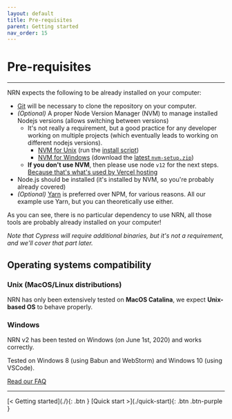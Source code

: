 ```yaml
---
layout: default
title: Pre-requisites
parent: Getting started
nav_order: 15
---
```


# Pre-requisites

---

NRN expects the following to be already installed on your computer:

- [Git](https://git-scm.com/downloads) will be necessary to clone the repository on your computer.
- _(Optional)_ A proper Node Version Manager (NVM) to manage installed Nodejs versions (allows switching between versions)
    - It's not really a requirement, but a good practice for any developer working on multiple projects (which eventually leads to working on different nodejs versions).
        - [NVM for Unix](https://github.com/nvm-sh/nvm) (run the [install script](https://github.com/nvm-sh/nvm#install--update-script))
        - [NVM for Windows](https://github.com/coreybutler/nvm-windows) (download the [latest `nvm-setup.zip`](https://github.com/coreybutler/nvm-windows/releases))
    - **If you don't use NVM**, then please use node `v12` for the next steps. [Because that's what's used by Vercel hosting](../guides/online-hosting/use-vercel)
- Node.js should be installed (it's installed by NVM, so you're probably already covered)
- _(Optional)_ [Yarn](https://classic.yarnpkg.com/en/docs/install/) is preferred over NPM, for various reasons. All our example use Yarn, but you can theoretically use either.

As you can see, there is no particular dependency to use NRN, all those tools are probably already installed on your computer!

_Note that Cypress will require additional binaries, but it's not a requirement, and we'll cover that part later._

## Operating systems compatibility

### Unix (MacOS/Linux distributions)

NRN has only been extensively tested on **MacOS Catalina**, we expect **Unix-based OS** to behave properly.

### Windows

NRN v2 has been tested on Windows (on June 1st, 2020) and works correctly.

Tested on Windows 8 (using Babun and WebStorm) and Windows 10 (using VSCode).

[Read our FAQ](../faq#can-i-use-nrn-on-windows)

---

<div class="pagination-section">
    <span class="fs-4" markdown="1">
    [< Getting started](./){: .btn }
    </span>
    <span class="fs-4" markdown="1">
    [Quick start >](./quick-start){: .btn .btn-purple }
    </span>
</div>
